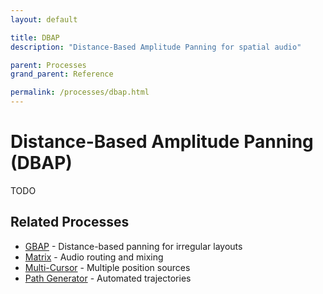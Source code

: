 ```yaml
---
layout: default

title: DBAP
description: "Distance-Based Amplitude Panning for spatial audio"

parent: Processes
grand_parent: Reference

permalink: /processes/dbap.html
---
```


# Distance-Based Amplitude Panning (DBAP)

TODO

## Related Processes

- [GBAP](/processes/dbap.html) - Distance-based panning for irregular layouts
- [Matrix](/processes/matrix.html) - Audio routing and mixing
- [Multi-Cursor](/processes/multi-cursor.html) - Multiple position sources
- [Path Generator](/processes/path-generator.html) - Automated trajectories

